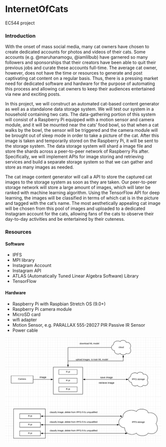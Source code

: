 # InternetOfCats
EC544 project

### Introduction

With the onset of mass social media, many cat owners have chosen to create dedicated accounts for photos and videos of their cats. Some accounts (e.g. @maruhanamogu, @iamlilbub) have garnered so many followers and sponsorships that their creators have been able to quit their previous jobs and curate these accounts full-time. The average cat owner, however, does not have the time or resources to generate and post captivating cat content on a regular basis. Thus, there is a pressing market need for dedicated software and hardware for the purpose of automating this process and allowing cat owners to keep their audiences entertained via new and exciting posts.

In this project, we will construct an automated cat-based content generator as well as a standalone data storage system. We will test our system in a household containing two cats. The data-gathering portion of this system will consist of a Raspberry Pi equipped with a motion sensor and camera module, and it will be mounted near the cats’ food bowl, so that when a cat walks by the bowl, the sensor will be triggered and the camera module will be brought out of sleep mode in order to take a picture of the cat. After this image is taken and temporarily stored on the Raspberry Pi, it will be sent to the storage system. The data storage system will shard a image file and store the shards across a peer-to-peer network of Raspberry Pis after. Specifically, we will implement APIs for image storing and retrieving services and build a separate storage system so that we can gather and store as many images as needed.

The cat image content generator will call a API to store the captured cat images to the storage system as soon as they are taken. Our peer-to-peer storage network will store a large amount of images, which will later be ranked with machine learning algorithm. Using the TensorFlow API for deep learning, the images will be classified in terms of which cat is in the picture and tagged with the cat’s name. The most aesthetically appealing cat image will be chosen from this pool of images and uploaded to a dedicated Instagram account for the cats, allowing fans of the cats to observe their day-to-day activities and be entertained by their cuteness. 

### Resources
#### Software
* IPFS
* MPI library
* Instagram Account
* Instagram API
* ATLAS (Automatically Tuned Linear Algebra Software) Library
* TensorFlow
#### Hardware
* Raspberry Pi with Raspbian Stretch OS (9.0+)
* Raspberry Pi camera module
* MicroSD card
* wifi adapter
* Motion Sensor, e.g. PARALLAX 555-28027 PIR Passive IR Sensor
* Power cable

![System structure][logo]

[logo]: Diagram.png